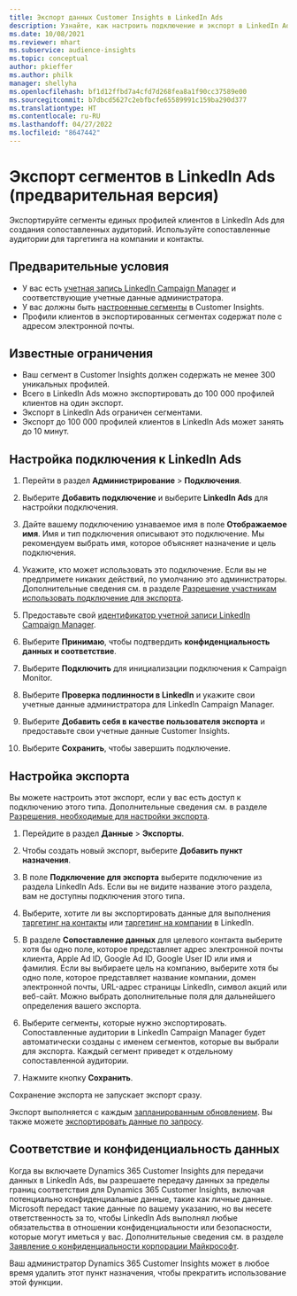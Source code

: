 ```yaml
---
title: Экспорт данных Customer Insights в LinkedIn Ads
description: Узнайте, как настроить подключение и экспорт в LinkedIn Ads.
ms.date: 10/08/2021
ms.reviewer: mhart
ms.subservice: audience-insights
ms.topic: conceptual
author: pkieffer
ms.author: philk
manager: shellyha
ms.openlocfilehash: bf1d12ffbd7a4cfd7d268fea8a1f90cc37589e00
ms.sourcegitcommit: b7dbcd5627c2ebfbcfe65589991c159ba290d377
ms.translationtype: HT
ms.contentlocale: ru-RU
ms.lasthandoff: 04/27/2022
ms.locfileid: "8647442"
---
```

# <a name="export-segments-to-linkedin-ads-preview"></a>Экспорт сегментов в LinkedIn Ads (предварительная версия)

Экспортируйте сегменты единых профилей клиентов в LinkedIn Ads для создания сопоставленных аудиторий. Используйте сопоставленные аудитории для таргетинга на компании и контакты.

## <a name="prerequisites"></a>Предварительные условия

-   У вас есть [учетная запись LinkedIn Campaign Manager](https://business.linkedin.com/marketing-solutions/ads) и соответствующие учетные данные администратора.
-   У вас должны быть [настроенные сегменты](segments.md) в Customer Insights.
-   Профили клиентов в экспортированных сегментах содержат поле с адресом электронной почты.

## <a name="known-limitations"></a>Известные ограничения

- Ваш сегмент в Customer Insights должен содержать не менее 300 уникальных профилей. 
- Всего в LinkedIn Ads можно экспортировать до 100 000 профилей клиентов на один экспорт.
- Экспорт в LinkedIn Ads ограничен сегментами.
- Экспорт до 100 000 профилей клиентов в LinkedIn Ads может занять до 10 минут. 

## <a name="set-up-the-connection-to-linkedin-ads"></a>Настройка подключения к LinkedIn Ads

1. Перейти в раздел **Администрирование** > **Подключения**.

1. Выберите **Добавить подключение** и выберите **LinkedIn Ads** для настройки подключения.

1. Дайте вашему подключению узнаваемое имя в поле **Отображаемое имя**. Имя и тип подключения описывают это подключение. Мы рекомендуем выбрать имя, которое объясняет назначение и цель подключения.

1. Укажите, кто может использовать это подключение. Если вы не предпримете никаких действий, по умолчанию это администраторы. Дополнительные сведения см. в разделе [Разрешение участникам использовать подключение для экспорта](connections.md#allow-contributors-to-use-a-connection-for-exports).

1. Предоставьте свой [идентификатор учетной записи LinkedIn Campaign Manager](https://www.linkedin.com/help/lms/answer/a424270).

1. Выберите **Принимаю**, чтобы подтвердить **конфиденциальность данных и соответствие**.

1. Выберите **Подключить** для инициализации подключения к Campaign Monitor.

1. Выберите **Проверка подлинности в LinkedIn** и укажите свои учетные данные администратора для LinkedIn Campaign Manager.

1. Выберите **Добавить себя в качестве пользователя экспорта** и предоставьте свои учетные данные Customer Insights.

1. Выберите **Сохранить**, чтобы завершить подключение.

## <a name="configure-an-export"></a>Настройка экспорта

Вы можете настроить этот экспорт, если у вас есть доступ к подключению этого типа. Дополнительные сведения см. в разделе [Разрешения, необходимые для настройки экспорта](export-destinations.md#set-up-a-new-export).

1. Перейдите в раздел **Данные** > **Экспорты**.

1. Чтобы создать новый экспорт, выберите **Добавить пункт назначения**.

1. В поле **Подключение для экспорта** выберите подключение из раздела LinkedIn Ads. Если вы не видите название этого раздела, вам не доступны подключения этого типа.

1. Выберите, хотите ли вы экспортировать данные для выполнения [таргетинг на контакты](https://business.linkedin.com/marketing-solutions/ad-targeting/contact-targeting) или [таргетинг на компании](https://business.linkedin.com/marketing-solutions/ad-targeting/account-targeting) в LinkedIn. 

1. В разделе **Сопоставление данных** для целевого контакта выберите хотя бы одно поле, которое представляет адрес электронной почты клиента, Apple Ad ID, Google Ad ID, Google User ID или имя и фамилия. Если вы выбираете цель на компанию, выберите хотя бы одно поле, которое представляет название компании, домен электронной почты, URL-адрес страницы LinkedIn, символ акций или веб-сайт. Можно выбрать дополнительные поля для дальнейшего определения вашего экспорта. 

1. Выберите сегменты, которые нужно экспортировать. Сопоставленные аудитории в LinkedIn Campaign Manager будет автоматически созданы с именем сегментов, которые вы выбрали для экспорта. Каждый сегмент приведет к отдельному сопоставленной аудитории. 

1. Нажмите кнопку **Сохранить**.

Сохранение экспорта не запускает экспорт сразу.

Экспорт выполняется с каждым [запланированным обновлением](system.md#schedule-tab). Вы также можете [экспортировать данные по запросу](export-destinations.md#run-exports-on-demand). 


## <a name="data-privacy-and-compliance"></a>Соответствие и конфиденциальность данных

Когда вы включаете Dynamics 365 Customer Insights для передачи данных в LinkedIn Ads, вы разрешаете передачу данных за пределы границ соответствия для Dynamics 365 Customer Insights, включая потенциально конфиденциальные данные, такие как личные данные. Microsoft передаст такие данные по вашему указанию, но вы несете ответственность за то, чтобы LinkedIn Ads выполнял любые обязательства в отношении конфиденциальности или безопасности, которые могут иметься у вас. Дополнительные сведения см. в разделе [Заявление о конфиденциальности корпорации Майкрософт](https://go.microsoft.com/fwlink/?linkid=396732).

Ваш администратор Dynamics 365 Customer Insights может в любое время удалить этот пункт назначения, чтобы прекратить использование этой функции.
